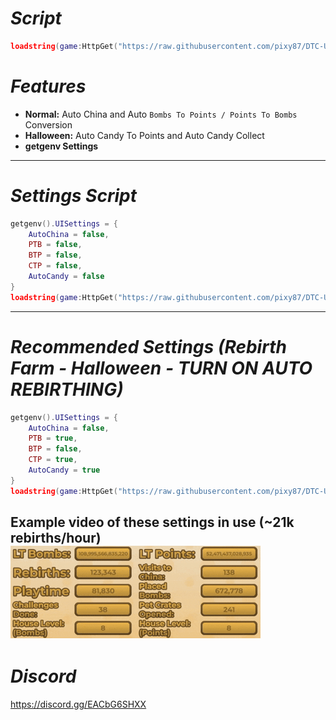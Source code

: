 # *Script*
``` lua
loadstring(game:HttpGet("https://raw.githubusercontent.com/pixy87/DTC-UI-V2/refs/heads/main/main.lua"))()
```

# *Features*
- **Normal:** Auto China and Auto `Bombs To Points / Points To Bombs` Conversion  
- **Halloween:** Auto Candy To Points and Auto Candy Collect  
- **getgenv Settings**

---

# *Settings Script*
```lua
getgenv().UISettings = {
    AutoChina = false,
    PTB = false,
    BTP = false,
    CTP = false,
    AutoCandy = false
}
loadstring(game:HttpGet("https://raw.githubusercontent.com/pixy87/DTC-UI-V2/refs/heads/main/main.lua"))()
```

---

# *Recommended Settings (Rebirth Farm - Halloween - TURN ON AUTO REBIRTHING)*
```lua
getgenv().UISettings = {
    AutoChina = false,
    PTB = true,
    BTP = false,
    CTP = true,
    AutoCandy = true
}
loadstring(game:HttpGet("https://raw.githubusercontent.com/pixy87/DTC-UI-V2/refs/heads/main/main.lua"))()
```
Example video of these settings in use (~21k rebirths/hour)
![rebirthfarmsettings](https://raw.githubusercontent.com/pixy87/DTC-UI-V2/refs/heads/main/example.gif)
---

# *Discord*
https://discord.gg/EACbG6SHXX
